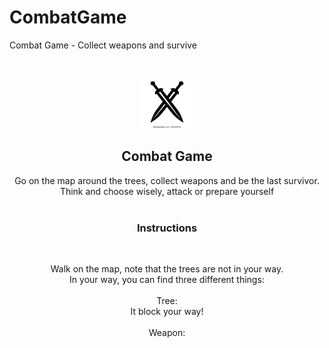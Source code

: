 # CombatGame
Combat Game - Collect weapons and survive


<br />
<p align="center">
  <a href="https://github.com/eladb21/CombatGame">
    <img src="Images/sword-logo.jpg" alt="Logo" width="80" height="80">
  </a>

  <h2 align="center"><Bold>Combat Game</Bold></h2>

  <p align="center">
    Go on the map around the trees, collect weapons and be the last survivor.
    <br />
    Think and choose wisely, attack or prepare yourself
    <br />
    <br />
  </p>
  <h3 align="center">Instructions</h3>
  <br />
  <p align="center">
    Walk on the map, note that the trees are not in your way.
    <br />
    In your way, you can find three different things:
    <br />
    <br />
    Tree:
    <br />
    It block your way!
    <br />
    <br />
    Weapon:
    <br />
  </p>
</p>
